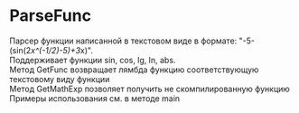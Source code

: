 # ParseFunc
Парсер функции написанной в текстовом виде в формате: "-5-(sin(2*x^(-1/2)-5)+3*x)".  
Поддерживает функции sin, cos, lg, ln, abs.   
Метод GetFunc возвращает лямбда функцию соответствующую текстовому виду функции  
Метод GetMathExp позволяет получить не скомпилированную функцию  
Примеры использования см. в методе main  
